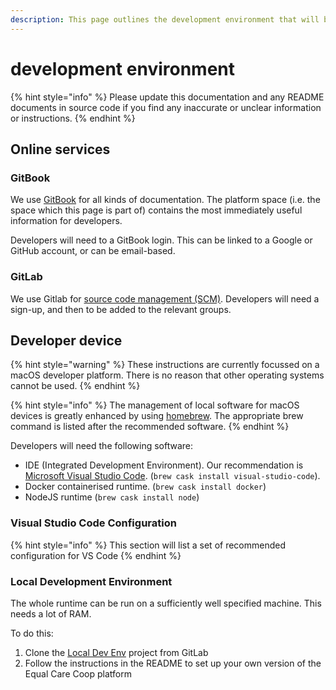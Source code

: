 ```yaml
---
description: This page outlines the development environment that will be used
---
```


# development environment

{% hint style="info" %}
Please update this documentation and any README documents in source code if you find any inaccurate or unclear information or instructions.
{% endhint %}

## Online services

### GitBook

We use [GitBook](https://gitbook.com) for all kinds of documentation. The platform space \(i.e. the space which this page is part of\) contains the most immediately useful information for developers.

Developers will need to a GitBook login. This can be linked to a Google or GitHub account, or can be email-based.

### GitLab

We use Gitlab for [source code management \(SCM\)](source-code-management.md). Developers will need a sign-up, and then to be added to the relevant groups.

## Developer device

{% hint style="warning" %}
These instructions are currently focussed on a macOS developer platform. There is no reason that other operating systems cannot be used.
{% endhint %}

{% hint style="info" %}
The management of local software for macOS devices is greatly enhanced by using [homebrew](https://brew.sh/). The appropriate brew command is listed after the recommended software.
{% endhint %}

Developers will need the following software:

* IDE \(Integrated Development Environment\). Our recommendation is [Microsoft Visual Studio Code](https://code.visualstudio.com/). \(`brew cask install visual-studio-code`\).
* Docker containerised runtime. \(`brew cask install docker`\)
* NodeJS runtime \(`brew cask install node`\)

### Visual Studio Code Configuration

{% hint style="info" %}
This section will list a set of recommended configuration for VS Code
{% endhint %}

### Local Development Environment

The whole runtime can be run on a sufficiently well specified machine. This needs a lot of RAM.

To do this:

1. Clone the [Local Dev Env](https://gitlab.com/eccoo-platform/local-dev-env) project from GitLab
2. Follow the instructions in the README to set up your own version of the Equal Care Coop platform











